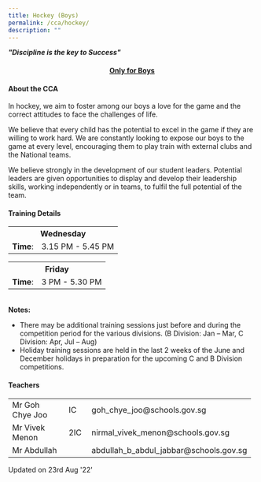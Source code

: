 ```yaml
---
title: Hockey (Boys)
permalink: /cca/hockey/
description: ""
---
```




<p><strong><em>"Discipline is the key to Success"</em></strong></p>
<h4 style="text-align: center;"><span style="text-decoration: underline;"><strong>Only for Boys</strong></span></h4>
<h4>About the CCA</h4>
<p>In hockey, we aim to foster among our boys a love for the game and the correct attitudes to face the challenges of life.</p>
<p>We believe that every child has the potential to excel in the game if they are willing to work hard. We are constantly looking to expose our boys to the game at every level, encouraging them to play train with external clubs and the National teams.</p>
<p>We believe strongly in the development of our student leaders. Potential leaders are given opportunities to display and develop their leadership skills, working independently or in teams, to fulfil the full potential of the team.</p>
<h4>Training Details</h4>
<table>
<tbody>
<tr>
<th style="text-align: center;" colspan="2">Wednesday</th>
</tr>
<tr>
<td style="text-align: center;"><strong>Time</strong>:</td>
<td style="text-align: center;">3.15 PM - 5.45 PM</td>
</tr>
</tbody>
</table>
<table>
<tbody>
<tr>
<th style="text-align: center;" colspan="2">Friday</th>
</tr>
<tr>
<td style="text-align: center;"><strong>Time</strong>:</td>
<td style="text-align: center;">3 PM - 5.30 PM</td>
</tr>
</tbody>
</table>
<p><br /><strong>Notes:&nbsp;<br /></strong></p>
<ul>
<li>There may be additional training sessions just before and during the competition period for the various divisions. (B Division: Jan &ndash; Mar, C Division: Apr, Jul &ndash; Aug)</li>
<li>Holiday training sessions are held in the last 2 weeks of the June and December holidays in preparation for the upcoming C and B Division competitions.</li>
</ul>
<h4>Teachers</h4>
<table style="width: 494px;">
<tbody>
<tr>
<td style="width: 125.266px;">Mr Goh Chye Joo</td>
<td style="width: 34.0781px;">IC</td>
<td style="width: 312.656px;">goh_chye_joo@schools.gov.sg</td>
</tr>
<tr>
<td style="width: 125.266px;">Mr Vivek Menon</td>
<td style="width: 34.0781px;">2IC</td>
<td style="width: 312.656px;">nirmal_vivek_menon@schools.gov.sg</td>
</tr>
<tr>
<td style="width: 125.266px;">Mr Abdullah</td>
<td style="width: 34.0781px;">&nbsp;</td>
<td style="width: 312.656px;">abdullah_b_abdul_jabbar@schools.gov.sg</td>
</tr>
</tbody>
</table>
<p>Updated on 23rd Aug '22'</p>